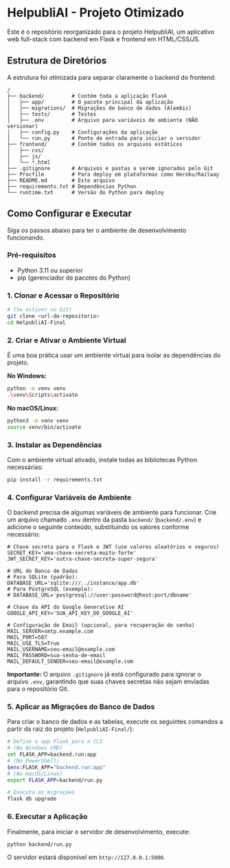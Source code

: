 # HelpubliAI - Projeto Otimizado

Este é o repositório reorganizado para o projeto HelpubliAI, um aplicativo web full-stack com backend em Flask e frontend em HTML/CSS/JS.

## Estrutura de Diretórios

A estrutura foi otimizada para separar claramente o backend do frontend:

```
/
├── backend/         # Contém toda a aplicação Flask
│   ├── app/         # O pacote principal da aplicação
│   ├── migrations/  # Migrações de banco de dados (Alembic)
│   ├── tests/       # Testes
│   ├── .env         # Arquivo para variáveis de ambiente (NÃO versionar)
│   ├── config.py    # Configurações da aplicação
│   └── run.py       # Ponto de entrada para iniciar o servidor
├── frontend/        # Contém todos os arquivos estáticos
│   ├── css/
│   ├── js/
│   └── *.html
├── .gitignore       # Arquivos e pastas a serem ignorados pelo Git
├── Procfile         # Para deploy em plataformas como Heroku/Railway
├── README.md        # Este arquivo
├── requirements.txt # Dependências Python
└── runtime.txt      # Versão do Python para deploy
```

## Como Configurar e Executar

Siga os passos abaixo para ter o ambiente de desenvolvimento funcionando.

### Pré-requisitos

- Python 3.11 ou superior
- pip (gerenciador de pacotes do Python)

### 1. Clonar e Acessar o Repositório

```bash
# (Se estiver no Git)
git clone <url-do-repositorio>
cd HelpubliAI-Final
```

### 2. Criar e Ativar o Ambiente Virtual

É uma boa prática usar um ambiente virtual para isolar as dependências do projeto.

**No Windows:**
```bash
python -m venv venv
.\venv\Scripts\activate
```

**No macOS/Linux:**
```bash
python3 -m venv venv
source venv/bin/activate
```

### 3. Instalar as Dependências

Com o ambiente virtual ativado, instale todas as bibliotecas Python necessárias:

```bash
pip install -r requirements.txt
```

### 4. Configurar Variáveis de Ambiente

O backend precisa de algumas variáveis de ambiente para funcionar. Crie um arquivo chamado `.env` dentro da pasta `backend/` (`backend/.env`) e adicione o seguinte conteúdo, substituindo os valores conforme necessário:

```
# Chave secreta para o Flask e JWT (use valores aleatórios e seguros)
SECRET_KEY='uma-chave-secreta-muito-forte'
JWT_SECRET_KEY='outra-chave-secreta-super-segura'

# URL do Banco de Dados
# Para SQLite (padrão):
DATABASE_URL='sqlite:///../instance/app.db'
# Para PostgreSQL (exemplo):
# DATABASE_URL='postgresql://user:password@host:port/dbname'

# Chave da API do Google Generative AI
GOOGLE_API_KEY='SUA_API_KEY_DO_GOOGLE_AI'

# Configuração de Email (opcional, para recuperação de senha)
MAIL_SERVER=smtp.example.com
MAIL_PORT=587
MAIL_USE_TLS=True
MAIL_USERNAME=seu-email@example.com
MAIL_PASSWORD=sua-senha-de-email
MAIL_DEFAULT_SENDER=seu-email@example.com
```

**Importante:** O arquivo `.gitignore` já está configurado para ignorar o arquivo `.env`, garantindo que suas chaves secretas não sejam enviadas para o repositório Git.

### 5. Aplicar as Migrações do Banco de Dados

Para criar o banco de dados e as tabelas, execute os seguintes comandos a partir da raiz do projeto (`HelpubliAI-Final/`):

```bash
# Define o app Flask para o CLI
# (No Windows CMD)
set FLASK_APP=backend.run:app
# (No PowerShell)
$env:FLASK_APP="backend.run:app"
# (No macOS/Linux)
export FLASK_APP=backend/run.py

# Executa as migrações
flask db upgrade
```

### 6. Executar a Aplicação

Finalmente, para iniciar o servidor de desenvolvimento, execute:

```bash
python backend/run.py
```

O servidor estará disponível em `http://127.0.0.1:5000`.
